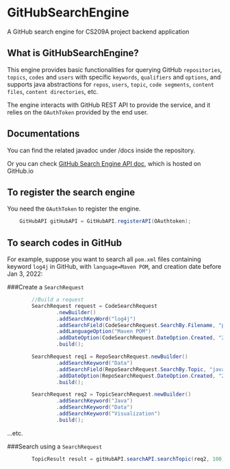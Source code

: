 # GitHubSearchEngine

A GitHub search engine for CS209A project backend application

## What is GitHubSearchEngine?
This engine provides basic functionalities for querying GitHub `repositories`, `topics`, `codes` and `users` with specific ```keywords```,
```qualifiers``` and ```options```, and supports java abstractions for `repos`, `users`, `topic`, `code segments`, `content files`, `content directories`, etc.

The engine interacts with GitHub REST API to provide the service, and it relies on the `OAuthToken` provided by the end user.

## Documentations
You can find the related javadoc under /docs inside the repository.

Or you can check [GitHub Search Engine API doc](http://iskxcr.github.io/GitHubSearchEngine/), which is hosted on GitHub.io

## To register the search engine

You need the ```OAuthToken``` to register the engine.

```java
    GitHubAPI gitHubAPI = GitHubAPI.registerAPI(OAuthtoken); 
```

## To search codes in GitHub

For example, suppose you want to search all ```pom.xml``` files containing keyword ```log4j``` in GitHub,
with ```language=Maven POM```, and creation date before Jan 3, 2022:

###Create a `SearchRequest`
```java
        //Build a request
        SearchRequest request = CodeSearchRequest
                .newBuilder()
                .addSearchKeyWord("log4j")
                .addSearchField(CodeSearchRequest.SearchBy.Filename, "pom.xml")
                .addLanguageOption("Maven POM")
                .addDateOption(CodeSearchRequest.DateOption.Created, "2022-01-03", "<=")
                .build();

        SearchRequest req1 = RepoSearchRequest.newBuilder()
                .addSearchKeyword("Data")
                .addSearchField(RepoSearchRequest.SearchBy.Topic, "java")
                .addDateOption(RepoSearchRequest.DateOption.Created, "2012-01-01", ">=")
                .build();

        SearchRequest req2 = TopicSearchRequest.newBuilder()
                .addSearchKeyword("Java")
                .addSearchKeyword("Data")
                .addSearchKeyword("Visualization")
                .build();
```
...etc.

###Search using a `SearchRequest`
```java
        TopicResult result = gitHubAPI.searchAPI.searchTopic(req2, 100);
```
